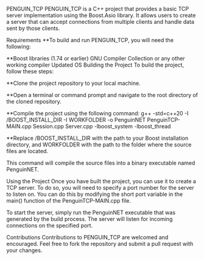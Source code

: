 PENGUIN_TCP
PENGUIN_TCP is a C++ project that provides a basic TCP server implementation using the Boost.Asio library. It allows users to create a server that can accept connections from multiple clients and handle data sent by those clients.

Requirements
**To build and run PENGUIN_TCP, you will need the following:

**Boost libraries (1.74 or earlier)
GNU Compiler Collection or any other working compiler
Updated OS
Building the Project
To build the project, follow these steps:

**Clone the project repository to your local machine.

**Open a terminal or command prompt and navigate to the root directory of the cloned repository.

**Compile the project using the following command: g++ -std=c++20 -I /BOOST_INSTALL_DIR -I WORKFOLDER -o PenguinNET PenguinTCP-MAIN.cpp Session.cpp Server.cpp -lboost_system -lboost_thread

**Replace /BOOST_INSTALL_DIR with the path to your Boost installation directory, and WORKFOLDER with the path to the folder where the source files are located.

This command will compile the source files into a binary executable named PenguinNET.

Using the Project
Once you have built the project, you can use it to create a TCP server. To do so, you will need to specify a port number for the server to listen on. You can do this by modifying the short port variable in the main() function of the PenguinTCP-MAIN.cpp file.

To start the server, simply run the PenguinNET executable that was generated by the build process. The server will listen for incoming connections on the specified port.

Contributions
Contributions to PENGUIN_TCP are welcomed and encouraged. Feel free to fork the repository and submit a pull request with your changes.
